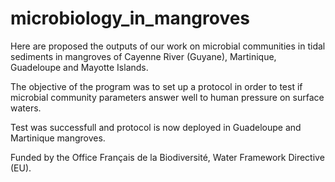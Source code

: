 # microbiology_in_mangroves

Here are proposed the outputs of our work on microbial communities in tidal sediments in mangroves of Cayenne River (Guyane), Martinique, Guadeloupe and Mayotte Islands.

The objective of the program was to set up a protocol in order to test if microbial community parameters answer well to human pressure on surface waters.

Test was successfull and protocol is now deployed in Guadeloupe and Martinique mangroves.

Funded by the Office Français de la Biodiversité, Water Framework Directive (EU).
